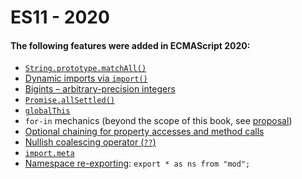

# ES11 - 2020

#### The following features were added in ECMAScript 2020:

-   [`String.prototype.matchAll()`](https://exploringjs.com/impatient-js/ch_regexps.html#String.prototype.matchAll)
-   [Dynamic imports via  `import()`](https://exploringjs.com/impatient-js/ch_modules.html#dynamic-imports)
-   [Bigints – arbitrary-precision integers](https://exploringjs.com/impatient-js/ch_bigints.html)
-   [`Promise.allSettled()`](https://exploringjs.com/impatient-js/ch_promises.html#Promise.allSettled)
-   [`globalThis`](https://exploringjs.com/impatient-js/ch_variables-assignment.html#globalThis)
-   `for-in`  mechanics (beyond the scope of this book, see  [proposal](https://github.com/tc39/proposal-for-in-order))
-   [Optional chaining for property accesses and method calls](https://exploringjs.com/impatient-js/ch_single-objects.html#optional-chaining)
-   [Nullish coalescing operator (`??`)](https://exploringjs.com/impatient-js/ch_undefined-null.html#nullish-coalescing-operator)
-   [`import.meta`](https://exploringjs.com/impatient-js/ch_modules.html#import.meta)
-   [Namespace re-exporting](https://exploringjs.com/impatient-js/ch_modules.html#module-exports):  `export * as ns from "mod";`
